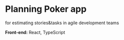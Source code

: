 # Planning Poker app 
for estimating stories&tasks in agile development teams

**Front-end:** React, TypeScript

